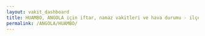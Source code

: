 ```yaml
---
layout: vakit_dashboard
title: HUAMBO, ANGOLA için iftar, namaz vakitleri ve hava durumu - ilçe/eyalet seç
permalink: /ANGOLA/HUAMBO/
---
```


<script type="text/javascript">
  var GLOBAL_COUNTRY = 'ANGOLA';
  var GLOBAL_CITY = 'HUAMBO';
  var GLOBAL_STATE = '';
  var lat = 72;
  var lon = 21;
</script>
